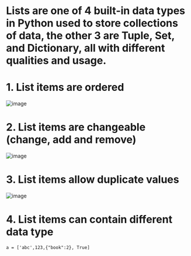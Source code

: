 # Lists are one of 4 built-in data types in Python used to store collections of data, the other 3 are Tuple, Set, and Dictionary, all with different qualities and usage.


# 1. List items are ordered
![image](https://user-images.githubusercontent.com/60442877/224701736-2a97674e-9e8b-4de2-bd51-e81ce78ce95c.png)

# 2. List items are changeable (change, add and remove)

![image](https://user-images.githubusercontent.com/60442877/224702015-80495aa9-20a2-43dd-a7ef-3fe522930875.png)

# 3. List items allow duplicate values

![image](https://user-images.githubusercontent.com/60442877/224702163-32f01e3f-0a76-49b7-bcc7-1abd10ff2655.png)

# 4. List items can contain different data type

    a = ['abc',123,{"book":2}, True]
